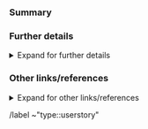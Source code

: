<!---
Please read this!

Before opening a new issue, make sure to search for keywords in the issues
filtered by "type::userstory" label and verify the issue you're about to submit isn't a duplicate.
--->

### Summary

<!--
A user story is a behaviour or feature that a solution needs to implement in order to fulfil the needs of a user.
* [customer]: For whom do we develop? We are not happy with a job title, we try to find the type of the character of the customer.
* [request]: What purpose does the customer actually want to achieve? This is how we describe the intention - not the functions that the customer uses. 
* [purpose]: How does the customer's immediate desire to be able to do something fit into his overall picture? What overall benefit does he want to gain? What major issue needs to be solved here?
-->

### Further details

<!--
* Any concepts, procedures, reference info we could add to make it easier to successfully use GitLab?
* Include use cases, benefits, and/or goals for this work.
* If adding content: What audience is it intended for? (What roles and scenarios?)
  For ideas, see personas at https://about.gitlab.com/handbook/marketing/product-marketing/roles-personas/ or the persona labels at
  https://gitlab.com/groups/gitlab-org/-/labels?subscribed=&search=persona%3A
-->

<details>
<summary>Expand for further details</summary>

<pre>


</pre>
</details>

### Other links/references

<details>
<summary>Expand for other links/references</summary>

<pre>


</pre>
</details>

<!-- E.g. related GitLab issues/MRs -->

/label ~"type::userstory"
